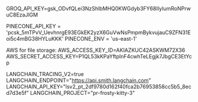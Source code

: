 GROQ_API_KEY=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

PINECONE_API_KEY = 'pcsk_5mTPvV_UevhnrgE93EGkEK2yzX6GuVwNsPmpmBykvujauC9ZFN31Eoi5c4mBG38HYLuKKK'
PINECONE_ENV = 'us-east-1'

AWS for file storage:
AWS_ACCESS_KEY_ID=AKIAZKUC42ASKWM72X36
AWS_SECRET_ACCESS_KEY=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

LANGCHAIN_TRACING_V2=true
LANGCHAIN_ENDPOINT="https://api.smith.langchain.com"
LANGCHAIN_API_KEY="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"
LANGCHAIN_PROJECT="pr-frosty-kitty-3"
